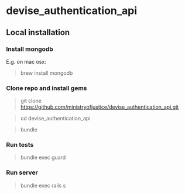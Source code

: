 # devise_authentication_api

## Local installation

### Install mongodb

E.g. on mac osx:
> brew install mongodb

### Clone repo and install gems
> git clone https://github.com/ministryofjustice/devise_authentication_api.git

> cd devise_authentication_api

> bundle

### Run tests
> bundle exec guard

### Run server
> bundle exec rails s


